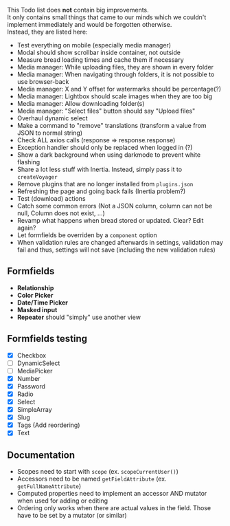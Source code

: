 This Todo list does **not** contain big improvements.  
It only contains small things that came to our minds which we couldn't implement immediately and would be forgotten otherwise.  
Instead, they are listed here:

- Test everything on mobile (especially media manager)
- Modal should show scrollbar inside container, not outside
- Measure bread loading times and cache them if necessary
- Media manager: While uploading files, they are shown in every folder
- Media manager: When navigating through folders, it is not possible to use browser-back
- Media manager: X and Y offset for watermarks should be percentage(?)
- Media manager: Lightbox should scale images when they are too big
- Media manager: Allow downloading folder(s)
- Media manager: "Select files" button should say "Upload files"
- Overhaul dynamic select
- Make a command to "remove" translations (transform a value from JSON to normal string)
- Check ALL axios calls (response => response.response)
- Exception handler should only be replaced when logged in (?)
- Show a dark background when using darkmode to prevent white flashing
- Share a lot less stuff with Inertia. Instead, simply pass it to `createVoyager`
- Remove plugins that are no longer installed from `plugins.json`
- Refreshing the page and going back fails (Inertia problem?)
- Test (download) actions
- Catch some common errors (Not a JSON column, column can not be null, Column does not exist, ...)
- Revamp what happens when bread stored or updated. Clear? Edit again?
- Let formfields be overriden by a `component` option
- When validation rules are changed afterwards in settings, validation may fail and thus, settings will not save (including the new validation rules)

## Formfields
- **Relationship**
- **Color Picker**
- **Date/Time Picker**
- **Masked input**
- **Repeater** should "simply" use another view

## Formfields testing

- [X] Checkbox
- [ ] DynamicSelect
- [ ] MediaPicker
- [X] Number
- [X] Password
- [X] Radio
- [X] Select
- [X] SimpleArray
- [X] Slug
- [X] Tags (Add reordering)
- [X] Text

## Documentation
- Scopes need to start with `scope` (ex. `scopeCurrentUser()`)
- Accessors need to be named `getFieldAttribute` (ex. `getFullNameAttribute`)
- Computed properties need to implement an accessor AND mutator when used for adding or editing
- Ordering only works when there are actual values in the field. Those have to be set by a mutator (or similar)